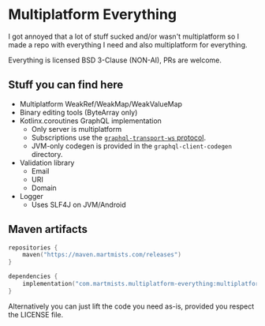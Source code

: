 # Multiplatform Everything

I got annoyed that a lot of stuff sucked and/or wasn't multiplatform so I made a repo with everything I need and also multiplatform for everything.

Everything is licensed BSD 3-Clause (NON-AI), PRs are welcome.

## Stuff you can find here

- Multiplatform WeakRef/WeakMap/WeakValueMap
- Binary editing tools (ByteArray only)
- Kotlinx.coroutines GraphQL implementation
  - Only server is multiplatform
  - Subscriptions use the [`graphql-transport-ws` protocol](https://github.com/enisdenjo/graphql-ws/blob/master/PROTOCOL.md).
  - JVM-only codegen is provided in the `graphql-client-codegen` directory.
- Validation library
  - Email
  - URI
  - Domain
- Logger
  - Uses SLF4J on JVM/Android

## Maven artifacts

```kotlin
repositories {
    maven("https://maven.martmists.com/releases")
}

dependencies {
    implementation("com.martmists.multiplatform-everything:multiplatform-everything:1.1.5")
}
```

Alternatively you can just lift the code you need as-is, provided you respect the LICENSE file.
